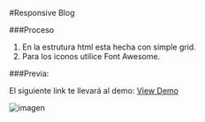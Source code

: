 #Responsive Blog

###Proceso

1. En la estrutura html esta hecha con simple grid. 
2. Para los iconos utilice Font Awesome.

###Previa:

El siguiente link te llevará al demo: [View Demo](https://jenniferjara.github.io/responsive-blog/ "Demo")

![imagen](http://i68.tinypic.com/24bu3qw.png)